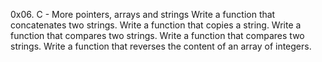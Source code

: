 0x06. C - More pointers, arrays and strings
Write a function that concatenates two strings.
Write a function that copies a string.
Write a function that compares two strings.
Write a function that compares two strings.
Write a function that reverses the content of an array of integers.
